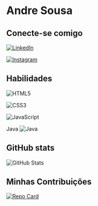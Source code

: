 # Andre Sousa

## Conecte-se comigo
[![LinkedIn](https://img.shields.io/badge/LinkedIn-000?style=for-the-badge&logo=linkedin&logoColor=0E76A8)](https://www.linkedin.com/in/andrelndsousa/)

[![Instagram](https://img.shields.io/badge/Instagram-000?style=for-the-badge&logo=instagram)](https://www.instagram.com/andrespears/)

## Habilidades
![HTML5](https://img.shields.io/badge/HTML5-000?style=for-the-badge&logo=html5)

![CSS3](https://img.shields.io/badge/CSS3-000?style=for-the-badge&logo=css3&logoColor=264CE4)

![JavaScript](https://img.shields.io/badge/JavaScript-000?style=for-the-badge&logo=javascript)

Java	![Java](https://img.shields.io/badge/Java-000?style=for-the-badge&logo=java)

## GitHub stats
![GitHub Stats](https://github-readme-stats.vercel.app/api?username=AndreLNDEsousa&theme=transparent&bg_color=000&border_color=30A3DC&show_icons=true&icon_color=30A3DC&title_color=E94D5F&text_color=FFF)

## Minhas Contribuições

[![Repo Card](https://github-readme-stats.vercel.app/api/pin/?username=AndreLNDEsousa&repo=dio-lab-open-source&bg_color=000&border_color=30A3DC&show_icons=true&icon_color=30A3DC&title_color=E94D5F&text_color=FFF)](https://github.com/AndreLNDEsousa/dio-lab-open-source)

